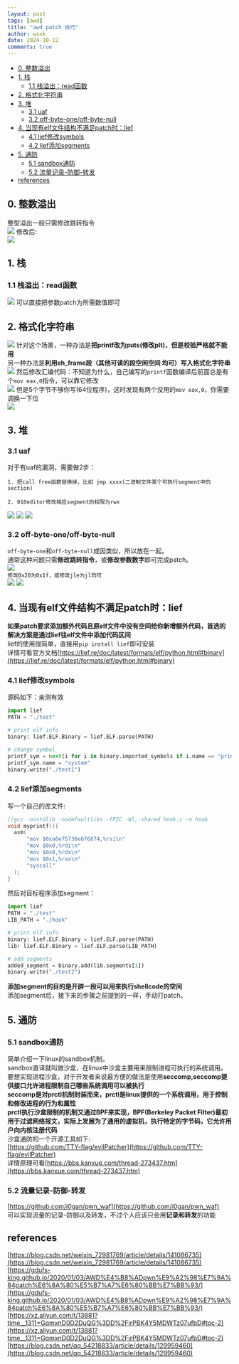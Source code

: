 ```yaml
---
layout: post
tags: [awd]
title: "awd patch 技巧"
author: wsxk
date: 2024-10-12
comments: true
---
```


<!-- Google tag (gtag.js) -->
<script async src="https://www.googletagmanager.com/gtag/js?id=G-C22S5YSYL7"></script>
<script>
  window.dataLayer = window.dataLayer || [];
  function gtag(){dataLayer.push(arguments);}
  gtag('js', new Date());

  gtag('config', 'G-C22S5YSYL7');
</script>

- [0. 整数溢出](#0-整数溢出)
- [1. 栈](#1-栈)
  - [1.1 栈溢出：read函数](#11-栈溢出read函数)
- [2. 格式化字符串](#2-格式化字符串)
- [3. 堆](#3-堆)
  - [3.1 uaf](#31-uaf)
  - [3.2 off-byte-one/off-byte-null](#32-off-byte-oneoff-byte-null)
- [4. 当现有elf文件结构不满足patch时：lief](#4-当现有elf文件结构不满足patch时lief)
  - [4.1 lief修改symbols](#41-lief修改symbols)
  - [4.2 lief添加segments](#42-lief添加segments)
- [5. 通防](#5-通防)
  - [5.1 sandbox通防](#51-sandbox通防)
  - [5.2 流量记录-防御-转发](#52-流量记录-防御-转发)
- [references](#references)


## 0. 整数溢出<br>
整型溢出一般只需修改跳转指令<br>
![](https://raw.githubusercontent.com/wsxk/wsxk_pictures/main/2024-9-25/20241025200422.png)
修改后:<br>
![](https://raw.githubusercontent.com/wsxk/wsxk_pictures/main/2024-9-25/20241025200714.png)

## 1. 栈<br>
### 1.1 栈溢出：read函数<br>
![](https://raw.githubusercontent.com/wsxk/wsxk_pictures/main/2024-9-25/20241023191750.png)
可以直接把参数patch为所需数值即可<br>


## 2. 格式化字符串<br>
![](https://raw.githubusercontent.com/wsxk/wsxk_pictures/main/2024-9-25/20241023193253.png)
针对这个场景，一种办法是**把printf改为puts(修改plt)，但是校验严格就不能用**<br>
另一种办法是**利用eh_frame段（其他可读的段空闲空间 均可）写入格式化字符串**<br>
![](https://raw.githubusercontent.com/wsxk/wsxk_pictures/main/2024-9-25/20241023200055.png)
然后修改汇编代码：不知道为什么，自己编写的`printf`函数编译后前面总是有个`mov eax,0`指令，可以靠它修改<br>
![](https://raw.githubusercontent.com/wsxk/wsxk_pictures/main/2024-9-25/20241023201254.png)
但是5个字节不够你写(64位程序)，这时发现有两个没用的`mov eax,0`，你需要调换一下位<br>
![](https://raw.githubusercontent.com/wsxk/wsxk_pictures/main/2024-9-25/20241023201154.png)


## 3. 堆<br>
### 3.1 uaf<br>
对于有uaf的漏洞，需要做2步：<br>
```
1. 把call free函数替换掉，比如 jmp xxxx(二进制文件某个可执行segment中的section)

2. 010editor修改相应segment的权限为rwx
```
![](https://raw.githubusercontent.com/wsxk/wsxk_pictures/main/2024-9-25/20241024214754.png)
![](https://raw.githubusercontent.com/wsxk/wsxk_pictures/main/2024-9-25/20241024214834.png)
![](https://raw.githubusercontent.com/wsxk/wsxk_pictures/main/2024-9-25/20241024214904.png)

### 3.2 off-byte-one/off-byte-null<br>
`off-byte-one`和`off-byte-null`成因类似，所以放在一起。<br>
通常这种问题只需**修改跳转指令**，或**修改参数数字**即可完成patch。<br>
![](https://raw.githubusercontent.com/wsxk/wsxk_pictures/main/2024-9-25/20241025195244.png)<br>
`修改0x20为0x1f，或修改jle为jl均可`<br>
![](https://raw.githubusercontent.com/wsxk/wsxk_pictures/main/2024-9-25/20241025195404.png)
![](https://raw.githubusercontent.com/wsxk/wsxk_pictures/main/2024-9-25/20241025195429.png)


## 4. 当现有elf文件结构不满足patch时：lief<br>
**如果patch要求添加额外代码且原elf文件中没有空间给你新增额外代码，首选的解决方案是通过lief往elf文件中添加代码区间**<br>
lief的使用很简单，直接用`pip install lief`即可安装<br>
详情可看官方文档[https://lief.re/doc/latest/formats/elf/python.html#binary](https://lief.re/doc/latest/formats/elf/python.html#binary)<br>

### 4.1 lief修改symbols<br>
源码如下：亲测有效<br>
```python
import lief
PATH = "./test"

# print elf info
binary: lief.ELF.Binary = lief.ELF.parse(PATH)

# change symbol
printf_sym = next(i for i in binary.imported_symbols if i.name == "printf")
printf_sym.name = "system"
binary.write("./test1")
```

### 4.2 lief添加segments<br>
写一个自己的库文件:<br>
```c
//gcc -nostdlib -nodefaultlibs -fPIC -Wl,-shared hook.c -o hook
void myprintf(){
  asm(
      "mov $0xa6e75736e6f6874,%rsi\n"
      "mov $0x0,%rdi\n"
      "mov $0x8,%rdx\n"
      "mov $0x1,%rax\n"
      "syscall"
  );
}
```
然后对目标程序添加segment：<br>
```python
import lief
PATH = "./test"
LIB_PATH = "./hook"

# print elf info
binary: lief.ELF.Binary = lief.ELF.parse(PATH)
lib: lief.ELF.Binary = lief.ELF.parse(LIB_PATH)

# add segments
added_segment = binary.add(lib.segments[1])
binary.write("./test2")
```
**添加segment的目的是开辟一段可以用来执行shellcode的空间**<br>
添加segment后，接下来的步骤之前提到的一样，手动打patch。<br>


## 5. 通防<br>
### 5.1 sandbox通防<br>
简单介绍一下linux的sandbox机制。<br>
sandbox直译就叫做沙盒，在linux中沙盒主要用来限制进程可执行的系统调用。<br>
要想实现进程沙盒，对于开发者来说最方便的做法是使用**seccomp,seccomp提供接口允许进程限制自己哪些系统调用可以被执行**<br>
**seccomp是对prctl机制封装而来，prctl是linux提供的一个系统调用，用于控制和修改进程的行为和属性**<br>
**prctl执行沙盒限制的机制又通过BPF来实现，BPF(Berkeley Packet Filter)最初用于过滤网络报文，实际上发展为了通用的虚拟机，执行特定的字节码，它允许用户向内核注册代码**<br>
沙盒通防的一个开源工具如下:<br>
[https://github.com/TTY-flag/evilPatcher](https://github.com/TTY-flag/evilPatcher)<br>
详情原理可看[https://bbs.kanxue.com/thread-273437.htm](https://bbs.kanxue.com/thread-273437.htm)<br>

### 5.2 流量记录-防御-转发<br>
[https://github.com/i0gan/pwn_waf](https://github.com/i0gan/pwn_waf)<br>
可以实现流量的记录-防御以及转发，不过个人应该只会用**记录和转发**的功能<br>


## references<br>
[https://blog.csdn.net/weixin_72981769/article/details/141086735](https://blog.csdn.net/weixin_72981769/article/details/141086735)<br>
[https://gdufs-king.github.io/2020/01/03/AWD%E4%B8%ADpwn%E9%A2%98%E7%9A%84patch%E6%8A%80%E5%B7%A7%E6%80%BB%E7%BB%93/](https://gdufs-king.github.io/2020/01/03/AWD%E4%B8%ADpwn%E9%A2%98%E7%9A%84patch%E6%8A%80%E5%B7%A7%E6%80%BB%E7%BB%93/)<br>
[https://xz.aliyun.com/t/13881?time__1311=GqmxnD0D2DuQG%3DD%2FirPBK4Y5MDWTz07ufbD#toc-2](https://xz.aliyun.com/t/13881?time__1311=GqmxnD0D2DuQG%3DD%2FirPBK4Y5MDWTz07ufbD#toc-2)<br>
[https://blog.csdn.net/qq_54218833/article/details/129959460](https://blog.csdn.net/qq_54218833/article/details/129959460)<br>